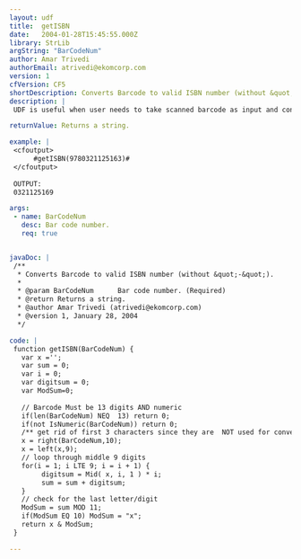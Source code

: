 ```yaml
---
layout: udf
title:  getISBN
date:   2004-01-28T15:45:55.000Z
library: StrLib
argString: "BarCodeNum"
author: Amar Trivedi
authorEmail: atrivedi@ekomcorp.com
version: 1
cfVersion: CF5
shortDescription: Converts Barcode to valid ISBN number (without &quot;-&quot;).
description: |
 UDF is useful when user needs to take scanned barcode as input and convert it to ISBN for book catalog purposes.

returnValue: Returns a string.

example: |
 <cfoutput>
      #getISBN(9780321125163)#
 </cfoutput>
 
 OUTPUT:
 0321125169

args:
 - name: BarCodeNum
   desc: Bar code number.
   req: true


javaDoc: |
 /**
  * Converts Barcode to valid ISBN number (without &quot;-&quot;).
  * 
  * @param BarCodeNum      Bar code number. (Required)
  * @return Returns a string. 
  * @author Amar Trivedi (atrivedi@ekomcorp.com) 
  * @version 1, January 28, 2004 
  */

code: |
 function getISBN(BarCodeNum) {
   var x ='';
   var sum = 0;
   var i = 0;
   var digitsum = 0;
   var ModSum=0;
 
   // Barcode Must be 13 digits AND numeric 
   if(len(BarCodeNum) NEQ  13) return 0;
   if(not IsNumeric(BarCodeNum)) return 0;
   /** get rid of first 3 characters since they are  NOT used for conversion **/
   x = right(BarCodeNum,10);
   x = left(x,9);
   // loop through middle 9 digits
   for(i = 1; i LTE 9; i = i + 1) {
        digitsum = Mid( x, i, 1 ) * i;
        sum = sum + digitsum;
   }
   // check for the last letter/digit
   ModSum = sum MOD 11;
   if(ModSum EQ 10) ModSum = "x";
   return x & ModSum;
 }

---
```


